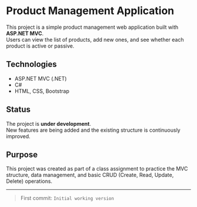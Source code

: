 # Product Management Application

This project is a simple product management web application built with **ASP.NET MVC**.  
Users can view the list of products, add new ones, and see whether each product is active or passive.

##  Technologies
- ASP.NET MVC (.NET)
- C#
- HTML, CSS, Bootstrap

##  Status
The project is **under development**.  
New features are being added and the existing structure is continuously improved.

##  Purpose
This project was created as part of a class assignment to practice the MVC structure, data management, and basic CRUD (Create, Read, Update, Delete) operations.

---

>  First commit: `Initial working version`
